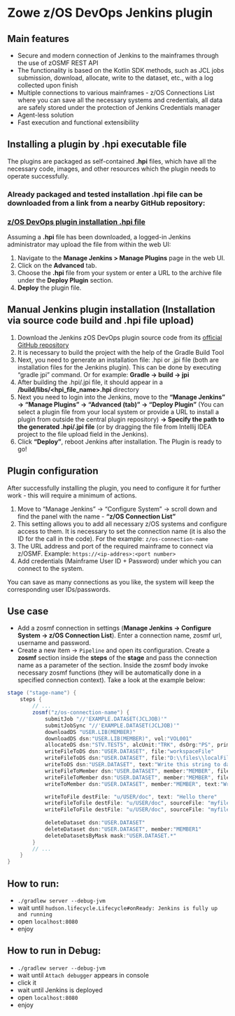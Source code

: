 # Zowe z/OS DevOps Jenkins plugin

## Main features
- Secure and modern connection of Jenkins to the mainframes through the use of zOSMF REST API
- The functionality is based on the Kotlin SDK methods, such as JCL jobs submission, download, allocate, write to the dataset, etc., with a log collected upon finish
- Multiple connections to various mainframes - z/OS Connections List where you can save all the necessary systems and credentials, all data are safely stored under the protection of Jenkins Credentials manager
- Agent-less solution
- Fast execution and functional extensibility

## Installing a plugin by .hpi executable file
The plugins are packaged as self-contained <b>.hpi</b> files, which have all the necessary code, images, and other resources which the plugin needs to operate successfully.

### <b>Already packaged and tested installation .hpi file can be downloaded from a link from a nearby GitHub repository:</b>
### <b>[z/OS DevOps plugin installation .hpi file](https://github.com/IBA-mainframe-dev/Global-Repository-for-Mainframe-Developers/blob/master/Jenkins%20zOS%20DevOps%20plugin%20installable%20hpi/zos-devops.hpi)</b>

Assuming a <b>.hpi</b> file has been downloaded, a logged-in Jenkins administrator may upload the file from within the web UI:
1. Navigate to the <b>Manage Jenkins > Manage Plugins</b> page in the web UI.
2. Click on the <b>Advanced</b> tab. 
3. Choose the <b>.hpi</b> file from your system or enter a URL to the archive file under the <b>Deploy Plugin</b> section. 
4. <b>Deploy</b> the plugin file.

## Manual Jenkins plugin installation (Installation via source code build and .hpi file upload)
1. Download the Jenkins zOS DevOps plugin source code from its [official GitHub repository](https://github.com/zowe/zowe-zdevops-jenkins-plugin)
2. It is necessary to build the project with the help of the Gradle Build Tool
3. Next, you need to generate an installation file: .hpi or .jpi file (both are installation files for the Jenkins plugin). This can be done by executing “gradle jpi” command. Or for example: <b>Gradle -> build -> jpi</b>
4. After building the .hpi/.jpi file, it should appear in a <b><Plugin-project-name>/build/libs/<hpi_file_name>.hpi</b> directory
5. Next you need to login into the Jenkins, move to the <b>“Manage Jenkins” -> “Manage Plugins” -> “Advanced (tab)” -> “Deploy Plugin”</b> (You can select a plugin file from your local system or provide a URL to install a plugin from outside the central plugin repository) <b>-> Specify the path to the generated .hpi/.jpi file</b> (or by dragging the file from Intellij IDEA project to the file upload field in the Jenkins).
6. Click <b>“Deploy”</b>, reboot Jenkins after installation. The Plugin is ready to go!

## Plugin configuration
After successfully installing the plugin, you need to configure it for further work - this will require a minimum of actions.
1. Move to “Manage Jenkins” -> “Configure System” -> scroll down and find the panel with the name - <b>“z/OS Connection List”</b>
2. This setting allows you to add all necessary z/OS systems and configure access to them.
It is necessary to set the connection name (it is also the ID for the call in the code). For the example: ```z/os-connection-name```
3. The URL address and port of the required mainframe to connect via z/OSMF. Example: ```https://<ip-addres>:<port number>```
4. Add credentials (Mainframe User ID + Password) under which you can connect to the system.

You can save as many connections as you like, the system will keep the corresponding user IDs/passwords.

## Use case
- Add a zosmf connection in settings (<b>Manage Jenkins -> Configure System -> z/OS Connection List</b>). Enter a connection name, zosmf url, username and password.
- Create a new item -> ```Pipeline``` and open its configuration.
  Create a <b>zosmf</b> section inside the <b>steps</b> of the <b>stage</b> and pass the connection name as a parameter of the section. Inside the zosmf body invoke necessary zosmf functions (they will be automatically done in a specified connection context). Take a look at the example below:
```groovy
stage ("stage-name") {
    steps {
        // ...
        zosmf("z/os-connection-name") {
            submitJob "//'EXAMPLE.DATASET(JCLJOB)'"
            submitJobSync "//'EXAMPLE.DATASET(JCLJOB)'"
            downloadDS "USER.LIB(MEMBER)"
            downloadDS dsn:"USER.LIB(MEMBER)", vol:"VOL001"
            allocateDS dsn:"STV.TEST5", alcUnit:"TRK", dsOrg:"PS", primary:1, secondary:1, recFm:"FB"
            writeFileToDS dsn:"USER.DATASET", file:"workspaceFile"
            writeFileToDS dsn:"USER.DATASET", file:"D:\\files\\localFile"
            writeToDS dsn:"USER.DATASET", text:"Write this string to dataset"
            writeFileToMember dsn:"USER.DATASET", member:"MEMBER", file:"workspaceFile"
            writeFileToMember dsn:"USER.DATASET", member:"MEMBER", file:"D:\\files\\localFile"
            writeToMember dsn:"USER.DATASET", member:"MEMBER", text:"Write this string to member"

            writeToFile destFile: "u/USER/doc", text: "Hello there"
            writeFileToFile destFile: "u/USER/doc", sourceFile: "myfile.txt"
            writeFileToFile destFile: "u/USER/doc", sourceFile: "myfile.txt", binary: "true"
            
            deleteDataset dsn:"USER.DATASET"
            deleteDataset dsn:"USER.DATASET", member:"MEMBER1"
            deleteDatasetsByMask mask:"USER.DATASET.*"
        }
        // ...
    }
}
```

## How to run:
- `./gradlew server --debug-jvm`
- wait until `hudson.lifecycle.Lifecycle#onReady: Jenkins is fully up and running`
- open `localhost:8080`
- enjoy

## How to run in Debug:
- `./gradlew server --debug-jvm`
- wait until `Attach debugger` appears in console
- click it
- wait until Jenkins is deployed
- open `localhost:8080`
- enjoy
